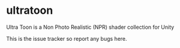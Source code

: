 # ultratoon

Ultra Toon is a Non Photo Realistic (NPR) shader collection for Unity

This is the issue tracker so report any bugs here.
